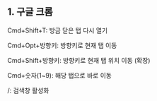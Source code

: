 ## 1. 구글 크롬

Cmd+Shift+T: 방금 닫은 탭 다시 열기

Cmd+Opt+방향키: 방향키로 현재 탭 이동

Cmd+Shift+방향키: 방향키로 현재 탭 위치 이동 (확장)

Cmd+숫자(1~9): 해당 탭으로 바로 이동

/: 검색창 활성화